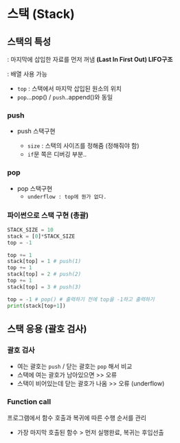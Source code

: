 # 스택 (Stack)

## 스택의 특성

: 마지막에 삽입한 자료를 먼저 꺼냄 **(Last In First Out) LIFO구조**

: 배열 사용 가능

- `top` : 스택에서 마지막 삽입된 원소의 위치
- `pop`...pop() /  `push`..append()와 동일

### push

- push 스택구현
    
    - `size` : 스택의 사이즈를 정해줌 (정해줘야 함)
    - `if`문 쪽은 디버깅 부분..

### pop

- pop 스택구현
    - `underflow : top에 뭔가 없다.`

### 파이썬으로 스택 구현 (총괄)

```python
STACK_SIZE = 10
stack = [0]*STACK_SIZE
top = -1

top += 1
stack[top] = 1 # push(1)
top += 1
stack[top] = 2 # push(2)
top += 1
stack[top] = 3 # push(3)

top = -1 # pop() # 출력하기 전에 top을 -1하고 출력하기
print(stack[top+1])
```

## 스택 응용 (괄호 검사)

### 괄호 검사

- 여는 괄호는 `push` / 닫는 괄호는 `pop` 해서 비교
- 스택에 여는 괄호가 남아있으면  >> 오류
- 스택이 비어있는데 닫는 괄호가 나옴 >> 오류 (underflow)

### Function call

프로그램에서 함수 호출과 복귀에 따른 수행 순서를 관리

- 가장 마지막 호출된 함수 > 먼저 실행완료, 복귀는 후입선출
